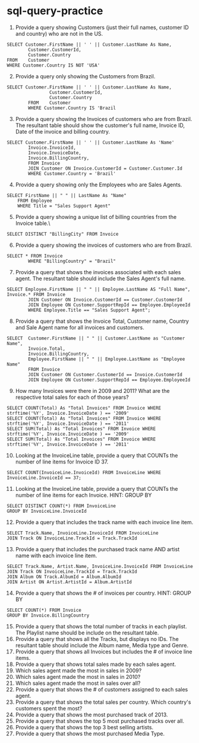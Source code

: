 # sql-query-practice

1) Provide a query showing Customers (just their full names, customer ID and country) who are not in the US.

```
SELECT Customer.FirstName || ' ' || Customer.LastName As Name,
        Customer.CustomerId, 
        Customer.Country
FROM    Customer
WHERE Customer.Country IS NOT 'USA'
```


2) Provide a query only showing the Customers from Brazil.

```
SELECT Customer.FirstName || ' ' || Customer.LastName As Name,
                Customer.CustomerId, 
                Customer.Country
        FROM    Customer
        WHERE Customer.Country IS 'Brazil
```


3) Provide a query showing the Invoices of customers who are from Brazil. The resultant table should show the customer's full name, Invoice ID, Date of the invoice and billing country.

```
SELECT Customer.FirstName || ' ' || Customer.LastName As 'Name'
        Invoice.InvoiceId,
        Invoice.InvoiceDate,
        Invoice.BillingCountry,
        FROM Invoice 
        JOIN Customer ON Invoice.CustomerId = Customer.Customer.Id
        WHERE Customer.Country = 'Brazil'
```


4) Provide a query showing only the Employees who are Sales Agents.


```
SELECT FirstName || " " || LastName As "Name"
	FROM Employee
	WHERE Title = "Sales Support Agent"
```


5) Provide a query showing a unique list of billing countries from the Invoice table.\

```
SELECT DISTINCT "BillingCity" FROM Invoice
```


6) Provide a query showing the invoices of customers who are from Brazil.

```
SELECT * FROM Invoice 
        WHERE "BillingCountry" = "Brazil"
```


7) Provide a query that shows the invoices associated with each sales agent. The resultant table should include the Sales Agent's full name.

```
SELECT Employee.FirstName || " " || Employee.LastName AS "Full Name", Invoice.* FROM Invoice
        JOIN Customer ON Invoice.CustomerId == Customer.CustomerId
        JOIN Employee ON Customer.SupportRepId == Employee.EmployeeId
        WHERE Employee.Title == "Sales Support Agent";
```


8) Provide a query that shows the Invoice Total, Customer name, Country and Sale Agent name for all invoices and customers.

```
SELECT 	Customer.FirstName || " " || Customer.LastName as "Customer Name",
		Invoice.Total,
		Invoice.BillingCountry,
		Employee.FirstName || " " || Employee.LastName as "Employee Name" 
		FROM Invoice
		JOIN Customer ON Customer.CustomerId == Invoice.CustomerId
		JOIN Employee ON Customer.SupportRepId == Employee.EmployeeId
```


9) How many Invoices were there in 2009 and 2011? What are the respective total sales for each of those years?

```
SELECT COUNT(Total) As "Total Invoices" FROM Invoice WHERE strftime('%Y', Invoice.InvoiceDate ) == '2009'
SELECT COUNT(Total) As "Total Invoices" FROM Invoice WHERE strftime('%Y', Invoice.InvoiceDate ) == '2011'
SELECT SUM(Total) As "Total Invoices" FROM Invoice WHERE strftime('%Y', Invoice.InvoiceDate ) == '2009'
SELECT SUM(Total) As "Total Invoices" FROM Invoice WHERE strftime('%Y', Invoice.InvoiceDate ) == '2011'
```


10) Looking at the InvoiceLine table, provide a query that COUNTs the number of line items for Invoice ID 37.

```
SELECT COUNT(InvoiceLine.InvoiceId) FROM InvoiceLine WHERE InvoiceLine.InvoiceId == 37;
```


11) Looking at the InvoiceLine table, provide a query that COUNTs the number of line items for each Invoice. HINT: GROUP BY
```
SELECT DISTINCT COUNT(*) FROM InvoiceLine 
GROUP BY InvoiceLine.InvoiceId
```


12) Provide a query that includes the track name with each invoice line item.

```
SELECT Track.Name, InvoiceLine.InvoiceId FROM InvoiceLine 
JOIN Track ON InvoiceLine.TrackId = Track.TrackId
```


13) Provide a query that includes the purchased track name AND artist name with each invoice line item.

```
SELECT Track.Name, Artist.Name, InvoiceLine.InvoiceId FROM InvoiceLine 
JOIN Track ON InvoiceLine.TrackId = Track.TrackId
JOIN Album ON Track.AlbumId = Album.AlbumId
JOIN Artist ON Artist.ArtistId = Album.ArtistId
```


14) Provide a query that shows the # of invoices per country. HINT: GROUP BY

```
SELECT COUNT(*) FROM Invoice 
GROUP BY Invoice.BillingCountry
```



15) Provide a query that shows the total number of tracks in each playlist. The Playlist name should be include on the resultant table.
16) Provide a query that shows all the Tracks, but displays no IDs. The resultant table should include the Album name, Media type and Genre.
17) Provide a query that shows all Invoices but includes the # of invoice line items.
18) Provide a query that shows total sales made by each sales agent.
19) Which sales agent made the most in sales in 2009?
20) Which sales agent made the most in sales in 2010?
21) Which sales agent made the most in sales over all?
22) Provide a query that shows the # of customers assigned to each sales agent.
23) Provide a query that shows the total sales per country. Which country's customers spent the most?
24) Provide a query that shows the most purchased track of 2013.
25) Provide a query that shows the top 5 most purchased tracks over all.
26) Provide a query that shows the top 3 best selling artists.
27) Provide a query that shows the most purchased Media Type.